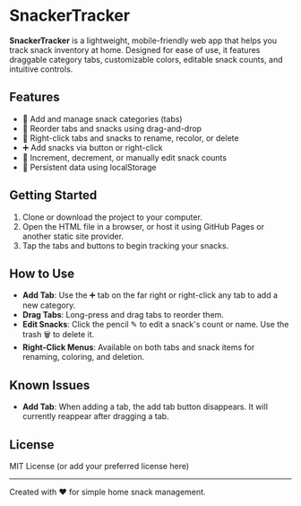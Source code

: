 # SnackerTracker

**SnackerTracker** is a lightweight, mobile-friendly web app that helps you track snack inventory at home. Designed for ease of use, it features draggable category tabs, customizable colors, editable snack counts, and intuitive controls.

## Features

* 🚀 Add and manage snack categories (tabs)
* 🔀 Reorder tabs and snacks using drag-and-drop
* 🎨 Right-click tabs and snacks to rename, recolor, or delete
* ➕ Add snacks via button or right-click
* 🔢 Increment, decrement, or manually edit snack counts
* 💾 Persistent data using localStorage

## Getting Started

1. Clone or download the project to your computer.
2. Open the HTML file in a browser, or host it using GitHub Pages or another static site provider.
3. Tap the tabs and buttons to begin tracking your snacks.

## How to Use

* **Add Tab**: Use the ➕ tab on the far right or right-click any tab to add a new category.
* **Drag Tabs**: Long-press and drag tabs to reorder them.
* **Edit Snacks**: Click the pencil ✎ to edit a snack's count or name. Use the trash 🗑️ to delete it.
* **Right-Click Menus**: Available on both tabs and snack items for renaming, coloring, and deletion.

## Known Issues

* **Add Tab**:  When adding a tab, the add tab button disappears.  It will currently reappear after dragging a tab.

## License

MIT License (or add your preferred license here)

---

Created with ❤️ for simple home snack management.

